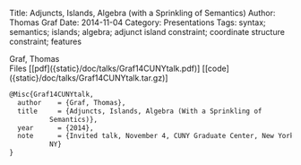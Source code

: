 Title: Adjuncts, Islands, Algebra (with a Sprinkling of Semantics)
Author: Thomas Graf
Date: 2014-11-04
Category: Presentations
Tags: syntax; semantics; islands; algebra; adjunct island constraint; coordinate structure constraint; features

<div markdown class="authors">
Graf, Thomas
</div>

<div markdown class="files">
<span id="files-title">Files</span>
[[pdf]({static}/doc/talks/Graf14CUNYtalk.pdf)]
[[code]({static}/doc/talks/Graf14CUNYtalk.tar.gz)]
</div>

~~~latex
@Misc{Graf14CUNYtalk,
  author	= {Graf, Thomas},
  title		= {Adjuncts, Islands, Algebra (With a Sprinkling of
		  Semantics)},
  year		= {2014},
  note		= {Invited talk, November 4, CUNY Graduate Center, New York,
		  NY}
}
~~~
